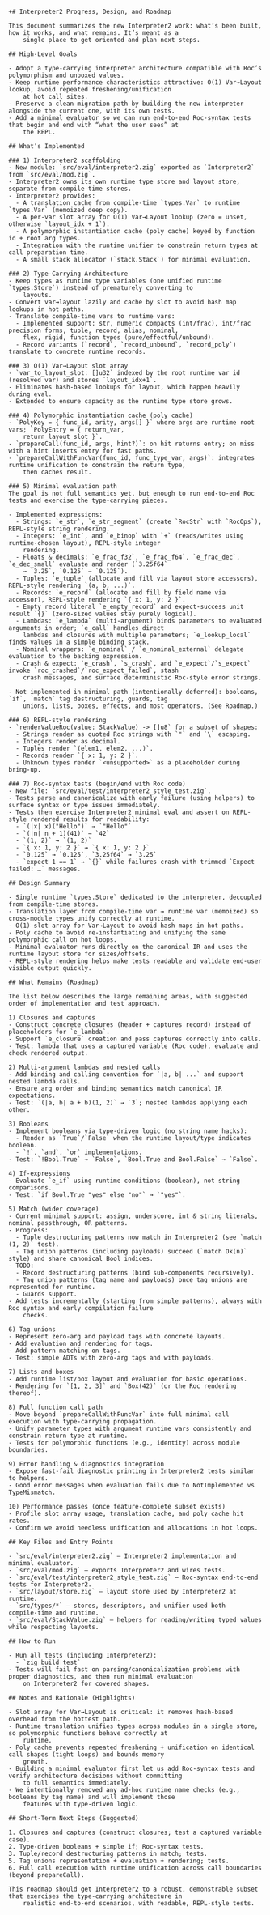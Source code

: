     +# Interpreter2 Progress, Design, and Roadmap

    This document summarizes the new Interpreter2 work: what’s been built, how it works, and what remains. It’s meant as a
        single place to get oriented and plan next steps.

    ## High‑Level Goals

    - Adopt a type‑carrying interpreter architecture compatible with Roc’s polymorphism and unboxed values.
    - Keep runtime performance characteristics attractive: O(1) Var→Layout lookup, avoid repeated freshening/unification
        at hot call sites.
    - Preserve a clean migration path by building the new interpreter alongside the current one, with its own tests.
    - Add a minimal evaluator so we can run end‑to‑end Roc‑syntax tests that begin and end with “what the user sees” at
        the REPL.

    ## What’s Implemented

    ### 1) Interpreter2 scaffolding
    - New module: `src/eval/interpreter2.zig` exported as `Interpreter2` from `src/eval/mod.zig`.
    - Interpreter2 owns its own runtime type store and layout store, separate from compile‑time stores.
    - Interpreter2 provides:
      - A translation cache from compile‑time `types.Var` to runtime `types.Var` (memoized deep copy).
      - A per‑var slot array for O(1) Var→Layout lookup (zero = unset, otherwise `layout_idx + 1`).
      - A polymorphic instantiation cache (poly cache) keyed by function id + root arg types.
      - Integration with the runtime unifier to constrain return types at call preparation time.
      - A small stack allocator (`stack.Stack`) for minimal evaluation.

    ### 2) Type‑Carrying Architecture
    - Keep types as runtime type variables (one unified runtime `types.Store`) instead of prematurely converting to
        layouts.
    - Convert var→layout lazily and cache by slot to avoid hash map lookups in hot paths.
    - Translate compile‑time vars to runtime vars:
      - Implemented support: str, numeric compacts (int/frac), int/frac precision forms, tuple, record, alias, nominal,
        flex, rigid, function types (pure/effectful/unbound).
      - Record variants (`record`, `record_unbound`, `record_poly`) translate to concrete runtime records.

    ### 3) O(1) Var→Layout slot array
    - `var_to_layout_slot: []u32` indexed by the root runtime var id (resolved var) and stores `layout_idx+1`.
    - Eliminates hash‑based lookups for layout, which happen heavily during eval.
    - Extended to ensure capacity as the runtime type store grows.

    ### 4) Polymorphic instantiation cache (poly cache)
    - `PolyKey = { func_id, arity, args[] }` where args are runtime root vars; `PolyEntry = { return_var,
        return_layout_slot }`.
    - `prepareCall(func_id, args, hint?)`: on hit returns entry; on miss with a hint inserts entry for fast paths.
    - `prepareCallWithFuncVar(func_id, func_type_var, args)`: integrates runtime unification to constrain the return type,
        then caches result.

    ### 5) Minimal evaluation path
    The goal is not full semantics yet, but enough to run end‑to‑end Roc tests and exercise the type‑carrying pieces.

    - Implemented expressions:
      - Strings: `e_str`, `e_str_segment` (create `RocStr` with `RocOps`), REPL-style string rendering.
      - Integers: `e_int`, and `e_binop` with `+` (reads/writes using runtime-chosen layout), REPL-style integer
        rendering.
      - Floats & decimals: `e_frac_f32`, `e_frac_f64`, `e_frac_dec`, `e_dec_small` evaluate and render (`3.25f64`
        → `3.25`, `0.125` → `0.125`).
      - Tuples: `e_tuple` (allocate and fill via layout store accessors), REPL‑style rendering `(a, b, ...)`.
      - Records: `e_record` (allocate and fill by field name via accessor), REPL-style rendering `{ x: 1, y: 2 }`.
      - Empty record literal `e_empty_record` and expect-success unit result `{}` (zero-sized values stay purely logical).
      - Lambdas: `e_lambda` (multi-argument) binds parameters to evaluated arguments in order; `e_call` handles direct
        lambdas and closures with multiple parameters; `e_lookup_local` finds values in a simple binding stack.
      - Nominal wrappers: `e_nominal` / `e_nominal_external` delegate evaluation to the backing expression.
      - Crash & expect: `e_crash`, `s_crash`, and `e_expect`/`s_expect` invoke `roc_crashed`/`roc_expect_failed`, stash
        crash messages, and surface deterministic Roc-style error strings.

    - Not implemented in minimal path (intentionally deferred): booleans, `if`, `match` tag destructuring, guards, tag
        unions, lists, boxes, effects, and most operators. (See Roadmap.)

    ### 6) REPL‑style rendering
    - `renderValueRoc(value: StackValue) -> []u8` for a subset of shapes:
      - Strings render as quoted Roc strings with `"` and `\` escaping.
      - Integers render as decimal.
      - Tuples render `(elem1, elem2, ...)`.
      - Records render `{ x: 1, y: 2 }`.
      - Unknown types render `<unsupported>` as a placeholder during bring‑up.

    ### 7) Roc‑syntax tests (begin/end with Roc code)
    - New file: `src/eval/test/interpreter2_style_test.zig`.
    - Tests parse and canonicalize with early failure (using helpers) to surface syntax or type issues immediately.
    - Tests then exercise Interpreter2 minimal eval and assert on REPL-style rendered results for readability:
      - `(|x| x)("Hello")` → `"Hello"`
      - `(|n| n + 1)(41)` → `42`
      - `(1, 2)` → `(1, 2)`
      - `{ x: 1, y: 2 }` → `{ x: 1, y: 2 }`
      - `0.125` → `0.125`, `3.25f64` → `3.25`
      - `expect 1 == 1` → `{}` while failures crash with trimmed `Expect failed: …` messages.

    ## Design Summary

    - Single runtime `types.Store` dedicated to the interpreter, decoupled from compile‑time stores.
    - Translation layer from compile‑time var → runtime var (memoized) so cross‑module types unify correctly at runtime.
    - O(1) slot array for Var→Layout to avoid hash maps in hot paths.
    - Poly cache to avoid re‑instantiating and unifying the same polymorphic call on hot loops.
    - Minimal evaluator runs directly on the canonical IR and uses the runtime layout store for sizes/offsets.
    - REPL‑style rendering helps make tests readable and validate end‑user visible output quickly.

    ## What Remains (Roadmap)

    The list below describes the large remaining areas, with suggested order of implementation and test approach.

    1) Closures and captures
    - Construct concrete closures (header + captures record) instead of placeholders for `e_lambda`.
    - Support `e_closure` creation and pass captures correctly into calls.
    - Test: lambda that uses a captured variable (Roc code), evaluate and check rendered output.

    2) Multi‑argument lambdas and nested calls
    - Add binding and calling convention for `|a, b| ...` and support nested lambda calls.
    - Ensure arg order and binding semantics match canonical IR expectations.
    - Test: `(|a, b| a + b)(1, 2)` → `3`; nested lambdas applying each other.

    3) Booleans
    - Implement booleans via type‑driven logic (no string name hacks):
      - Render as `True`/`False` when the runtime layout/type indicates boolean.
      - `!`, `and`, `or` implementations.
    - Test: `!Bool.True` → `False`, `Bool.True and Bool.False` → `False`.

    4) If‑expressions
    - Evaluate `e_if` using runtime conditions (boolean), not string comparisons.
    - Test: `if Bool.True "yes" else "no"` → `"yes"`.

    5) Match (wider coverage)
    - Current minimal support: assign, underscore, int & string literals, nominal passthrough, OR patterns.
    - Progress:
      - Tuple destructuring patterns now match in Interpreter2 (see `match (1, 2)` test).
      - Tag union patterns (including payloads) succeed (`match Ok(n)` style) and share canonical Bool indices.
    - TODO:
      - Record destructuring patterns (bind sub-components recursively).
      - Tag union patterns (tag name and payloads) once tag unions are represented for runtime.
      - Guards support.
    - Add tests incrementally (starting from simple patterns), always with Roc syntax and early compilation failure
        checks.

    6) Tag unions
    - Represent zero‑arg and payload tags with concrete layouts.
    - Add evaluation and rendering for tags.
    - Add pattern matching on tags.
    - Test: simple ADTs with zero‑arg tags and with payloads.

    7) Lists and boxes
    - Add runtime list/box layout and evaluation for basic operations.
    - Rendering for `[1, 2, 3]` and `Box(42)` (or the Roc rendering thereof).

    8) Full function call path
    - Move beyond `prepareCallWithFuncVar` into full minimal call execution with type‑carrying propagation.
    - Unify parameter types with argument runtime vars consistently and constrain return type at runtime.
    - Tests for polymorphic functions (e.g., identity) across module boundaries.

    9) Error handling & diagnostics integration
    - Expose fast‑fail diagnostic printing in Interpreter2 tests similar to helpers.
    - Good error messages when evaluation fails due to NotImplemented vs TypeMismatch.

    10) Performance passes (once feature‑complete subset exists)
    - Profile slot array usage, translation cache, and poly cache hit rates.
    - Confirm we avoid needless unification and allocations in hot loops.

    ## Key Files and Entry Points

    - `src/eval/interpreter2.zig` — Interpreter2 implementation and minimal evaluator.
    - `src/eval/mod.zig` — exports Interpreter2 and wires tests.
    - `src/eval/test/interpreter2_style_test.zig` — Roc‑syntax end‑to‑end tests for Interpreter2.
    - `src/layout/store.zig` — layout store used by Interpreter2 at runtime.
    - `src/types/*` — stores, descriptors, and unifier used both compile‑time and runtime.
    - `src/eval/StackValue.zig` — helpers for reading/writing typed values while respecting layouts.

    ## How to Run

    - Run all tests (including Interpreter2):
      - `zig build test`
    - Tests will fail fast on parsing/canonicalization problems with proper diagnostics, and then run minimal evaluation
        on Interpreter2 for covered shapes.

    ## Notes and Rationale (Highlights)

    - Slot array for Var→Layout is critical: it removes hash‑based overhead from the hottest path.
    - Runtime translation unifies types across modules in a single store, so polymorphic functions behave correctly at
        runtime.
    - Poly cache prevents repeated freshening + unification on identical call shapes (tight loops) and bounds memory
        growth.
    - Building a minimal evaluator first let us add Roc‑syntax tests and verify architecture decisions without committing
        to full semantics immediately.
    - We intentionally removed any ad‑hoc runtime name checks (e.g., booleans by tag name) and will implement those
        features with type‑driven logic.

    ## Short‑Term Next Steps (Suggested)

    1. Closures and captures (construct closures; test a captured variable case).
    2. Type-driven booleans + simple if; Roc-syntax tests.
    3. Tuple/record destructuring patterns in match; tests.
    5. Tag unions representation + evaluation + rendering; tests.
    6. Full call execution with runtime unification across call boundaries (beyond prepareCall).

    This roadmap should get Interpreter2 to a robust, demonstrable subset that exercises the type‑carrying architecture in
        realistic end‑to‑end scenarios, with readable, REPL‑style tests.
